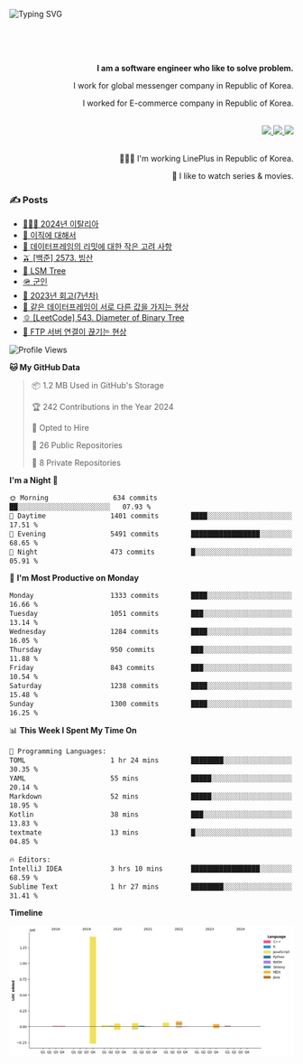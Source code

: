 ![Typing SVG](https://readme-typing-svg.herokuapp.com/?lines=Hello,+I'm+Changkwon+😎&height=150&width=1024&size=40&color=458588&background=282828&center=true&vCenter=true&multiline=false&duration=2000&pause=0)

<div align=right>
  <br/>
  <br/>  
  <br/>
  
  **I am a software engineer who like to solve problem.**<br/>

  I work for global messenger company in Republic of Korea.<br/> 
  
  I worked for E-commerce company in Republic of Korea.<br/>
  <br/>

  <a href="https://www.linkedin.com/in/spearkkk/" target="_blank">
    <img src="https://img.shields.io/badge/LinkedIn-305D61.svg?&style=for-the-badge&logo=linkedin&logoColor=ffffff&labelColor=305D61&logoWidth=20"/>
  </a>
  <a href="http://spearkkk.dev/en/resume/" target="_blank">
    <img src="https://img.shields.io/badge/resume-305D61.svg?&style=for-the-badge&logo=ReadtheDocs&logoColor=ffffff&labelColor=305D61&logoWidth=20"/>
  </a>
  <a href="https://spearkkk.dev/" target="_blank">
    <img src="https://img.shields.io/badge/blog-305D61.svg?&style=for-the-badge&logo=ReadtheDocs&logoColor=ffffff&labelColor=305D61&logoWidth=20"/>
  </a>
  
  <br/>
  <br/>
  
  👨🏼‍💻 I'm working LinePlus in Republic of Korea.
  <br/>
  
  🍿 I like to watch series & movies.
  <br/>

</div>
  
<div align=left>
  
  <div>
    
  ### ✍️ Posts
    
  </div>
  
  <!-- BLOGPOSTS:START -->
- [🧑🏼‍🍳 2024년 이탈리아](https://spearkkk.dev/2024-italy)
- [🥥 이직에 대해서](https://spearkkk.dev/about-changing-company)
- [🍄 데이터프레임의 리밋에 대한 작은 고려 사항](https://spearkkk.dev/dataframe-limit)
- [🫒 [백준] 2573. 빙산](https://spearkkk.dev/%EB%B0%B1%EC%A4%80-2573-%EB%B9%99%EC%82%B0)
- [🌽 LSM Tree](https://spearkkk.dev/lsm-tree)
- [🪖 군인](https://spearkkk.dev/soldier)
- [📝 2023년 회고(7년차)](https://spearkkk.dev/7%EB%85%84%EC%B0%A8-%ED%9A%8C%EA%B3%A0)
- [🍞 같은 데이터프레임이 서로 다른 값을 가지는 현상](https://spearkkk.dev/two-dataframe-have-another-value)
- [🫑 [LeetCode] 543. Diameter of Binary Tree](https://spearkkk.dev/leetcode-543-diameter-of-binary-tree)
- [🍂 FTP 서버 연결이 끊기는 현상](https://spearkkk.dev/ftp-server-connection-failure)
<!-- BLOGPOSTS:END -->

  
<!--START_SECTION:waka-->
![Profile Views](http://img.shields.io/badge/Profile%20Views-4-blue)

**🐱 My GitHub Data** 

> 📦 1.2 MB Used in GitHub's Storage 
 > 
> 🏆 242 Contributions in the Year 2024
 > 
> 💼 Opted to Hire
 > 
> 📜 26 Public Repositories 
 > 
> 🔑 8 Private Repositories 
 > 
**I'm a Night 🦉** 

```text
🌞 Morning                634 commits         ██░░░░░░░░░░░░░░░░░░░░░░░   07.93 % 
🌆 Daytime                1401 commits        ████░░░░░░░░░░░░░░░░░░░░░   17.51 % 
🌃 Evening                5491 commits        █████████████████░░░░░░░░   68.65 % 
🌙 Night                  473 commits         █░░░░░░░░░░░░░░░░░░░░░░░░   05.91 % 
```
📅 **I'm Most Productive on Monday** 

```text
Monday                   1333 commits        ████░░░░░░░░░░░░░░░░░░░░░   16.66 % 
Tuesday                  1051 commits        ███░░░░░░░░░░░░░░░░░░░░░░   13.14 % 
Wednesday                1284 commits        ████░░░░░░░░░░░░░░░░░░░░░   16.05 % 
Thursday                 950 commits         ███░░░░░░░░░░░░░░░░░░░░░░   11.88 % 
Friday                   843 commits         ███░░░░░░░░░░░░░░░░░░░░░░   10.54 % 
Saturday                 1238 commits        ████░░░░░░░░░░░░░░░░░░░░░   15.48 % 
Sunday                   1300 commits        ████░░░░░░░░░░░░░░░░░░░░░   16.25 % 
```


📊 **This Week I Spent My Time On** 

```text
💬 Programming Languages: 
TOML                     1 hr 24 mins        ████████░░░░░░░░░░░░░░░░░   30.35 % 
YAML                     55 mins             █████░░░░░░░░░░░░░░░░░░░░   20.14 % 
Markdown                 52 mins             █████░░░░░░░░░░░░░░░░░░░░   18.95 % 
Kotlin                   38 mins             ███░░░░░░░░░░░░░░░░░░░░░░   13.83 % 
textmate                 13 mins             █░░░░░░░░░░░░░░░░░░░░░░░░   04.85 % 

🔥 Editors: 
IntelliJ IDEA            3 hrs 10 mins       █████████████████░░░░░░░░   68.59 % 
Sublime Text             1 hr 27 mins        ████████░░░░░░░░░░░░░░░░░   31.41 % 
```

**Timeline**

![Lines of Code chart](https://raw.githubusercontent.com/spearkkk/spearkkk/main/assets/bar_graph.png)


<!--END_SECTION:waka-->
</div>

